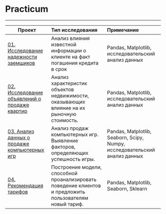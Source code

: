 # Practicum
__________________________________________________________________________________________________________________________

| **Проект** | **Тип исследования** | **Примечание** |
| -------------------- | :--------------------- |:---------------------------|
| [01. Исследование надежности заемщиков](https://github.com/AlishaMak/Practicum/blob/main/credit_score/credit_score_analysis.ipynb)|Анализ влияния известной информации о клиенте на факт погашения кредита в срок|Pandas, Matplotlib, исследовательский анализ данных|
| [02. Исследование объявлений о продаже квартир](https://github.com/AlishaMak/Practicum/blob/main/real_estate/real_estate_project.ipynb)|Анализ характеристик объектов недвижимости, оказывающих влияние на их рыночную стоимость.|Pandas, Matplotlib, исследовательский анализ данных|
| [03. Анализ данных о продаже компьютерных игр](https://github.com/AlishaMak/Practicum/blob/main/games/games.ipynb)|Анализ продаж компьютерных игр. Выявление факторов, определяющих успешность игры. |Pandas, Matplotlib, Seaborn, Scipy, Numpy, исследовательский анализ данных|
| [04. Рекомендация тарифов](https://github.com/AlishaMak/Practicum_projects/blob/main/tariff_recom/tariff_recom.ipynb)|Построение модели, способной проанализировать поведение клиентов и предложить пользователям новый тариф. |Pandas, Matplotlib, Seaborn, Sklearn|
